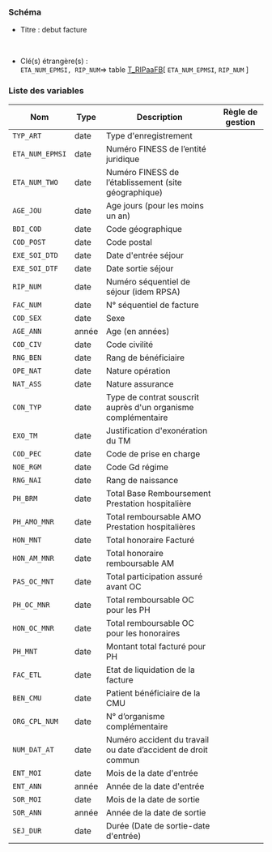 ### Schéma


- Titre : debut facture
<br />



- Clé(s) étrangère(s) : <br />
`ETA_NUM_EPMSI, RIP_NUM`=> table [T_RIPaaFB](/tables/T_RIPaaFB)[ `ETA_NUM_EPMSI`, `RIP_NUM` ]<br />

 
### Liste des variables

Nom | Type | Description | Règle de gestion
-|-|-|-
`TYP_ART`| date |Type d'enregistrement||
`ETA_NUM_EPMSI`| date |Numéro FINESS de l’entité juridique||
`ETA_NUM_TWO`| date |Numéro FINESS de l’établissement (site géographique)||
`AGE_JOU `| date |Age jours (pour les moins un an)||
`BDI_COD`| date |Code géographique||
`COD_POST`| date |Code postal||
`EXE_SOI_DTD`| date |Date d'entrée séjour||
`EXE_SOI_DTF`| date |Date sortie séjour||
`RIP_NUM`| date |Numéro séquentiel de séjour (idem RPSA)||
`FAC_NUM`| date |N° séquentiel de facture||
`COD_SEX`| date |Sexe||
`AGE_ANN`| année |Age (en années)||
`COD_CIV`| date |Code civilité ||
`RNG_BEN`| date |Rang de bénéficiaire||
`OPE_NAT`| date |Nature opération||
`NAT_ASS`| date |Nature assurance||
`CON_TYP`| date |Type de contrat souscrit auprès d'un organisme complémentaire||
`EXO_TM`| date |Justification d'exonération du TM||
`COD_PEC`| date |Code de prise en charge||
`NOE_RGM`| date |Code Gd régime||
`RNG_NAI`| date |Rang de naissance||
`PH_BRM`| date |Total Base Remboursement Prestation hospitalière||
`PH_AMO_MNR`| date |Total remboursable AMO Prestation hospitalières||
`HON_MNT`| date |Total honoraire Facturé||
`HON_AM_MNR`| date |Total honoraire remboursable AM||
`PAS_OC_MNT`| date |Total participation assuré avant OC||
`PH_OC_MNR`| date |Total remboursable OC pour les PH||
`HON_OC_MNR`| date |Total remboursable OC pour les honoraires||
`PH_MNT`| date |Montant total facturé pour  PH||
`FAC_ETL`| date |Etat de liquidation de la facture||
`BEN_CMU`| date |Patient bénéficiaire de la CMU||
`ORG_CPL_NUM`| date |N° d’organisme complémentaire||
`NUM_DAT_AT`| date |Numéro accident du travail ou date d’accident de droit commun||
`ENT_MOI`| date |Mois de la date d'entrée||
`ENT_ANN`| année |Année de la date d'entrée||
`SOR_MOI`| date |Mois de la date de sortie||
`SOR_ANN`| année |Année de la date de sortie||
`SEJ_DUR`| date |Durée (Date de sortie-date d'entrée)||